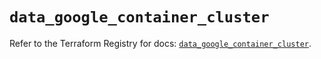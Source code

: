 # `data_google_container_cluster`

Refer to the Terraform Registry for docs: [`data_google_container_cluster`](https://registry.terraform.io/providers/hashicorp/google/6.16.0/docs/data-sources/container_cluster).
